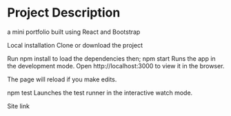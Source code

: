 # Project Description
a mini portfolio built using React and Bootstrap 

Local installation
Clone or download the project

Run npm install to load the dependencies then;
npm start
Runs the app in the development mode.
Open http://localhost:3000 to view it in the browser.

The page will reload if you make edits.

npm test
Launches the test runner in the interactive watch mode.

Site link


